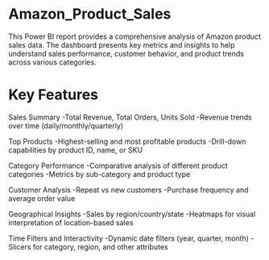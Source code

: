 # Amazon_Product_Sales
This Power BI report provides a comprehensive analysis of Amazon product sales data. The dashboard presents key metrics and insights to help understand sales performance, customer behavior, and product trends across various categories.


# Key Features
Sales Summary
  -Total Revenue, Total Orders, Units Sold
  -Revenue trends over time (daily/monthly/quarterly)

Top Products
  -Highest-selling and most profitable products
  -Drill-down capabilities by product ID, name, or SKU

Category Performance
  -Comparative analysis of different product categories
  -Metrics by sub-category and product type

Customer Analysis
  -Repeat vs new customers
  -Purchase frequency and average order value

Geographical Insights
  -Sales by region/country/state
  -Heatmaps for visual interpretation of location-based sales

Time Filters and Interactivity
  -Dynamic date filters (year, quarter, month)
  -Slicers for category, region, and other attributes
